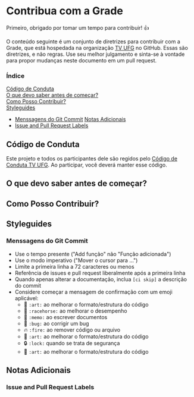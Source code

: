 # Contribua com a Grade

Primeiro, obrigado por tomar um tempo para contribuir! :+1:

O conteúdo seguinte é um conjunto de diretrizes para contribuir com a Grade, que está hospedada na organização [TV UFG](http://github.com/tvufg) no GitHub.
Essas são diretrizes, e não regras. Use seu melhor julgamento e sinta-se à vontade para propor mudanças neste documento em um pull request.

### Índice

[Código de Conduta](https://github.com/tvufg/grade/new/master#código-de-conduta)  
[O que devo saber antes de começar?](https://github.com/tvufg/grade/new/master#o-que-devo-saber-antes-de-começar)  
[Como Posso Contribuir?](https://github.com/tvufg/grade/new/master#como-posso-contribuir)  
[Styleguides](https://github.com/tvufg/grade/new/master#styleguides)
* [Menssagens do Git Commit](https://github.com/tvufg/grade/new/master#styleguides)
[Notas Adicionais](https://github.com/tvufg/grade/new/master#notas-adicionais)
* [Issue and Pull Request Labels](https://github.com/tvufg/grade/new/master#issue-and-pull-request-labels)

## Código de Conduta

Este projeto e todos os participantes dele são regidos pelo [Código de Conduta TV UFG](https://github.com/tvufg/grade/blob/master/CODE_OF_CONDUCT.md). Ao participar, você deverá manter esse código.

## O que devo saber antes de começar?

## Como Posso Contribuir?

## Styleguides

### Menssagens do Git Commit

* Use o tempo presente ("Add função" não "Função adicionada")
* Use o modo imperativo ("Mover o cursor para ...")
* Limite a primeira linha a 72 caracteres ou menos
* Referência de issues e pull request liberalmente após a primeira linha
* Quando apenas alterar a documentação, inclua ```[ci skip]``` a descrição do commit
* Considere começar a mensagem de confirmação com um emoji aplicável:
  * :art: ```:art:``` ao melhorar o formato/estrutura do código
  * :racehorse: ```:racehorse:``` ao melhorar o desempenho
  * :memo: ```:memo:``` ao escrever documentos
  * :bug: ```:bug:``` ao corrigir um bug
  * :fire: ```:fire:``` ao remover código ou arquivo
  * :art: ```:art:``` ao melhorar o formato/estrutura do código
  * :lock: ```:lock:``` quando se trata de segurança
  * :art: ```:art:``` ao melhorar o formato/estrutura do código
  
## Notas Adicionais

### Issue and Pull Request Labels
